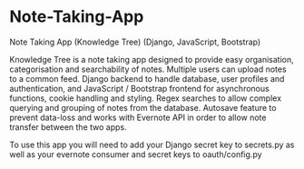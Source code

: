 # Note-Taking-App
Note Taking App (Knowledge Tree) (Django, JavaScript, Bootstrap)

Knowledge Tree is a note taking app designed to provide easy organisation, categorisation and searchability of notes. Multiple users can upload notes to a common
feed. Django backend to handle database, user profiles and authentication, and JavaScript / Bootstrap frontend for asynchronous functions, cookie handling and styling.
Regex searches to allow complex querying and grouping of notes from the database. Autosave feature to prevent data-loss
and works with Evernote API in order to allow note transfer between the two apps.

To use this app you will need to add your Django secret key to secrets.py as well as your evernote consumer and secret keys to oauth/config.py
